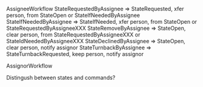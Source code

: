 
AssigneeWorkflow
  StateRequestedByAssignee => StateRequested, xfer  person, from StateOpen or StateIfNeededByAssignee
  StateIfNeededByAssignee  => StateIfNeeded,  xfer  person, from StateOpen  or StateRequestedByAssigneeXXX
  StateRemoveByAssignee    => StateOpen,      clear person, from StateRequestedByAssigneeXXX or StateIdNeededByAssigneeXXX
  StateDeclinedByAssignee  => StateOpen, clear person, notify assignor
  StateTurnbackByAssignee  => StateTurnbackRequested, keep person, notify assignor

AssignorWorkflow

Distingush between states and commands?

